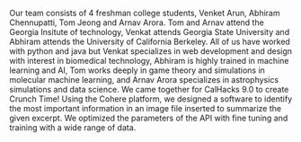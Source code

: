 Our team consists of 4 freshman college students, Venket Arun, Abhiram Chennupatti, Tom Jeong and Arnav Arora. Tom and Arnav attend the Georgia Insitute
of technology, Venkat attends Georgia State University and Abhiram attends the University of California Berkeley. All of us have worked with python and java but Venkat specializes in web development and design with interest in biomedical technology, Abhiram is highly trained in machine learning and AI, Tom works deeply in game theory and simulations in molecular machine learning, and Arnav Arora specializes in astrophysics simulations and data science. We came together for CalHacks 9.0 to create Crunch Time! Using the Cohere platform, we designed a software to identify the most important information in an image file inserted to summarize the given excerpt. We optimized the parameters of the API with fine tuning and training with a wide range of data.
